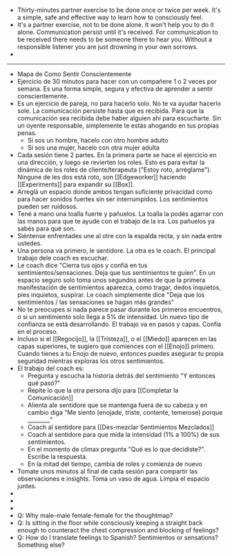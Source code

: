 - Thirty-minutes partner exercise to be done once or twice per week. It's a simple, safe and effective way to learn how to consciously feel.
- It's a partner exercise, not to be done alone. It won't help you to do it alone. Communication persist until it's received. For communication to be received there needs to be someone there to hear you. Without a responsible listener you are just drowning in your own sorrows.
-
- ----
- Mapa de Como Sentir Conscientemente
- Ejercicio de 30 minutos para hacer con un compañere 1 o 2 veces por semana. Es una forma simple, segura y efectiva de aprender a sentir conscientemente.
- Es un ejercicio de pareja, no para hacerlo solo. No te va ayudar hacerlo sole. La comunicación persiste hasta que es recibida. Para que la comunicación sea recibida debe haber alguien ahí para escucharte. Sin un oyente responsable, simplemente te estás ahogando en tus propias penas.
	- Si sos un hombre, hacelo con otro hombre adulto
	- Si sos una mujer, hacelo con otra mujer adulta
- Cada sesión tiene 2 partes. En la primera parte se hace el ejercicio en una dirección, y luego se revierten los roles. Esto es para evitar la dinámica de los roles de cliente/terapeuta ("Estoy roto, arréglame"). Ningune de les dos está roto, son [[Edgeworker]] haciendo [[Experiments]] para expandir su [[Box]].
- Arreglá un espacio donde ambos tengan suficiente privacidad como para hacer sonidos fuertes sin ser interrumpidos. Los sentimientos pueden ser ruidosos.
- Tené a mano una toalla fuerte y pañuelos. La toalla la podés agarrar con las manos para que te ayude con el trabajo de la ira. Los pañuelos ya sabés para qué son.
- Siéntense enfrentades une al otre con la espalda recta, y sin nada entre ustedes.
- Una persona va primero, le sentidore. La otra es le coach. El principal trabajo dele coach es escuchar.
- Le coach dice "Cierra tus ojos y confiá en tus sentimientos/sensaciones. Deja que tus sentimientos te guíen". En un espacio seguro solo toma unos segundos antes de que la primera manifestación de sentimientos aparezca, como tragar, dedos inquietos, pies inquietos, suspirar. Le coach simplemente dice "Deja que los sentimientos / las sensaciones se hagan más grandes"
- No te preocupes si nada parece pasar durante los primeros encuentros, o si un sentimiento solo llega a 5% de intensidad. Un nuevo tipo de confianza se está desarrollando. El trabajo va en pasos y capas. Confía en el proceso.
- Incluso si el [[Regocijo]], la [[Tristeza]], o el [[Miedo]] aparecen en las capas superiores, te sugiero que comiences con el [[Enojo]] primero. Cuando tienes a tu Enojo de nuevo, entonces puedes asegurar tu propia seguridad mientras exploras los otros sentimientos.
- El trabajo del coach es:
	- Pregunta y escucha la historia detrás del sentimiento "Y entonces qué pasó?"
	- Repite lo que la otra persona dijo para [[Completar la Comunicación]]
	- Alienta ale sentidore que se mantenga fuera de su cabeza y en cambio diga "Me siento (enojade, triste, contente, temerose) porque ________"
	- Coach al sentidore para [[Des-mezclar Sentimientos Mezclados]]
	- Coach al sentidore para que mida la intensidad (1% a 100%) de sus sentimientos.
	- En el momento de climax pregunta "Qué es lo que decidiste?". Escribe la respuesta.
	- En la mitad del tiempo, cambia de roles y comienza de nuevo
- Tomate unos minutos al final de cada sesión para compartir las observaciones e insights. Toma un vaso de agua. Limpia el espacio juntes.
-
-
-
- Q: Why male-male female-female for the thoughtmap?
- Q: Is sitting in the floor while consciously keeping a straight back enough to counteract the chest compression and blocking of feelings?
- Q: How do I translate feelings to Spanish? Sentimientos or sensations? Something else?
